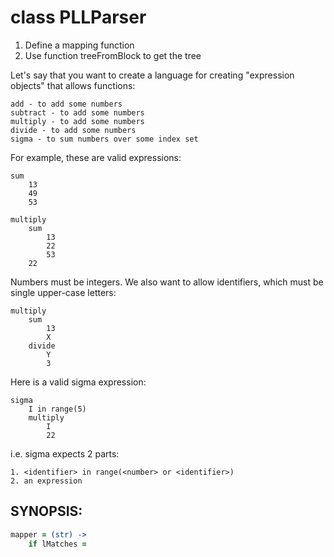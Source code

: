 class PLLParser
===============

1. Define a mapping function
2. Use function treeFromBlock to get the tree

Let's say that you want to create a language for
creating "expression objects" that allows functions:

	add - to add some numbers
	subtract - to add some numbers
	multiply - to add some numbers
	divide - to add some numbers
	sigma - to sum numbers over some index set

For example, these are valid expressions:

```text
sum
	13
	49
	53
```

```text
multiply
	sum
		13
		22
		53
	22
```

Numbers must be integers.
We also want to allow identifiers, which must be single upper-case letters:

```text
multiply
	sum
		13
		X
	divide
		Y
		3
```

Here is a valid sigma expression:

```text
sigma
	I in range(5)
	multiply
		I
		22
```

i.e. sigma expects 2 parts:

	1. <identifier> in range(<number> or <identifier>)
	2. an expression

SYNOPSIS:
---------

```coffeescript
mapper = (str) ->
	if lMatches =


